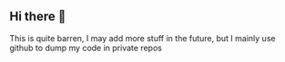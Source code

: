 ## Hi there 👋

This is quite barren, I may add more stuff in the future, but I mainly use github to dump my code in private repos
